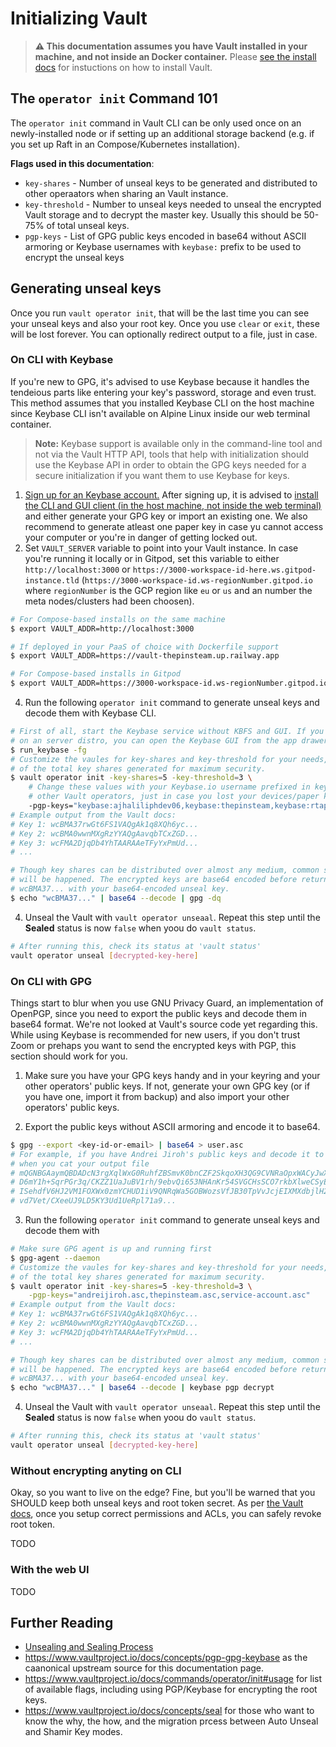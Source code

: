 # Initializing Vault

> **:warning: This documentation assumes you have Vault installed in your machine, and not inside an Docker container.** Please [see the install docs](https://vaultproject.io/docs/install) for instuctions on how to install Vault.

## The `operator init` Command 101

The `operator init` command in Vault CLI can be only used once on an newly-installed node or if setting up an additional storage backend (e.g. if you set up Raft in an Compose/Kubernetes installation).

**Flags used in this documentation**:

* `key-shares` - Number of unseal keys to be generated and distributed to other operaators when sharing an Vault instance.
* `key-threshold` - Number to unseal keys needed to unseal the encrypted Vault storage and to decrypt the master key. Usually this should be 50-75% of total unseal keys.
* `pgp-keys` - List of GPG public keys encoded in base64 without ASCII armoring or Keybase usernames with `keybase:` prefix to be used to encrypt the unseal keys

## Generating unseal keys

Once you run `vault operator init`, that will be the last time you can see your unseal keys and also your root key. Once you use `clear` or `exit`, these will be lost forever. You can optionally redirect output to a file, just in case.

### On CLI with Keybase

If you're new to GPG, it's advised to use Keybase because it handles the tendeious parts like entering your key's password, storage and even trust. This method assumes that you installed Keybase CLI on the host machine since Keybase CLI isn't available on Alpine Linux inside our web terminal container.

> **Note:** Keybase support is available only in the command-line tool and not via the Vault HTTP API, tools that help with initialization should use the Keybase API in order to obtain the GPG keys needed for a secure initialization if you want them to use Keybase for keys.

1. [Sign up for an Keybase account.](https://keybase.io) After signing up, it is advised to [install the CLI and GUI client (in the host machine, not inside the web terminal)](https://keybase.io/download) and either generate your GPG key or import an existing one. We also recommend to generate atleast one paper key in case yu cannot access your computer or you're in danger of getting locked out.
2. Set `VAULT_SERVER` variable to point into your Vault instance. In case you're running it locally or in Gitpod, set this variable to either `http://localhost:3000` or `https://3000-workspace-id-here.ws.gitpod-instance.tld` (`https://3000-workspace-id.ws-regionNumber.gitpod.io` where `regionNumber` is the GCP region like `eu` or `us` and an number the meta nodes/clusters had been choosen).

```sh
# For Compose-based installs on the same machine
$ export VAULT_ADDR=http://localhost:3000

# If deployed in your PaaS of choice with Dockerfile support
$ export VAULT_ADDR=https://vault-thepinsteam.up.railway.app

# For Compose-based installs in Gitpod
$ export VAULT_ADDR=https://3000-workspace-id.ws-regionNumber.gitpod.io
```

4. Run the following `operator init` command to generate unseal keys and decode them with Keybase CLI.

```sh
# First of all, start the Keybase service without KBFS and GUI. If you're on an desktop distro or installed an desktop environment
# on an server distro, you can open the Keybase GUI from the app drawer and it'll start Keybase service too.
$ run_keybase -fg
# Customize the vaules for key-shares and key-threshold for your needs, remember that the threshould should be atleast 50-75 percent
# of the total key shares generated for maximum security.
$ vault operator init -key-shares=5 -key-threshold=3 \
    # Change these values with your Keybase.io username prefixed in keybase: and possibly your
    # other Vault operators, just in case you lost your devices/paper keys
    -pgp-keys="keybase:ajhaliliphdev06,keybase:thepinsteam,keybase:rtappbot"
# Example output from the Vault docs:
# Key 1: wcBMA37rwGt6FS1VAQgAk1q8XQh6yc...
# Key 2: wcBMA0wwnMXgRzYYAQgAavqbTCxZGD...
# Key 3: wcFMA2DjqDb4YhTAARAAeTFyYxPmUd...
# ...

# Though key shares can be distributed over almost any medium, common sense and judgement are best advised to ensure no shitfuckery
# will be happened. The encrypted keys are base64 encoded before returning. The command below are from the Vault docs btw, so replace
# wcBMA37... with your base64-encoded unseal key.
$ echo "wcBMA37..." | base64 --decode | gpg -dq
```

4. Unseal the Vault with `vault operator unseaal`. Repeat this step until the **Sealed** status is now `false` when yoou do `vault status`.

```sh
# After running this, check its status at 'vault status'
vault operator unseal [decrypted-key-here]
```

### On CLI with GPG

Things start to blur when you use GNU Privacy Guard, an implementation of OpenPGP, since you need to export the public keys and decode them in base64 format. We're not looked at Vault's source code yet regarding this. While using Keybase is recommended for new users, if you don't trust Zoom or prehaps you want to send the encrypted keys with PGP, this section should work for you.

1. Make sure you have your GPG keys handy and in your keyring and your other operators' public keys. If not, generate your own GPG key (or if you have one, import it from backup) and also import your other operators' public keys.

2. Export the public keys without ASCII armoring and encode it to base64.

```sh
$ gpg --export <key-id-or-email> | base64 > user.asc
# For example, if you have Andrei Jiroh's public keys and decode it to base64, it looks like this
# when you cat your output file
# mQGNBGAaymQBDADcN3rgXqlWxG0RuhfZBSmvK0bnCZF2SkqoXH3QG9CVNRaOpxWACyJwXgjzZCHW
# D6mY1h+SqrPGr3q/CKZZ1UaJuBV1rh/9ebvQi653NHAnKr54SVGCHsSCO7rkbXlweCSyEaL2ZUKb
# ISehdfV6HJ2VM1FOXWx0zmYCHUD1iV9QNRqWa5GOBWozsVfJB30TpVvJcjEIXMXdbjlH2gTi/X8H
# vd7Vet/CXeeUJ9LD5KY3Ud1UeRpl71a9...
```

3. Run the following `operator init` command to generate unseal keys and decode them with

```sh
# Make sure GPG agent is up and running first
$ gpg-agent --daemon
# Customize the vaules for key-shares and key-threshold for your needs, remember that the threshould should be atleast 50-75 percent
# of the total key shares generated for maximum security.
$ vault operator init -key-shares=5 -key-threshold=3 \
    -pgp-keys="andreijiroh.asc,thepinsteam.asc,service-account.asc"
# Example output from the Vault docs:
# Key 1: wcBMA37rwGt6FS1VAQgAk1q8XQh6yc...
# Key 2: wcBMA0wwnMXgRzYYAQgAavqbTCxZGD...
# Key 3: wcFMA2DjqDb4YhTAARAAeTFyYxPmUd...
# ...

# Though key shares can be distributed over almost any medium, common sense and judgement are best advised to ensure no shitfuckery
# will be happened. The encrypted keys are base64 encoded before returning. The command below are from the Vault docs btw, so replace
# wcBMA37... with your base64-encoded unseal key.
$ echo "wcBMA37..." | base64 --decode | keybase pgp decrypt
```

4. Unseal the Vault with `vault operator unseaal`. Repeat this step until the **Sealed** status is now `false` when yoou do `vault status`.

```sh
# After running this, check its status at 'vault status'
vault operator unseal [decrypted-key-here]
```

### Without encrypting anyting on CLI

Okay, so you want to live on the edge? Fine, but you'll be warned that you SHOULD keep both unseal keys and root token secret. As per [the Vault docs](https://www.vaultproject.io/docs/concepts/tokens#root-tokens), once you setup correct permissions and ACLs, you can safely revoke root token.

TODO

### With the web UI

TODO

## Further Reading

* [Unsealing and Sealing Process](./unsealing-and-sealing.md)
* <https://www.vaultproject.io/docs/concepts/pgp-gpg-keybase> as the caanonical upstream source for this documentation page.
* <https://www.vaultproject.io/docs/commands/operator/init#usage> for list of available flags, including using PGP/Keybase for encrypting the root keys.
* <https://www.vaultproject.io/docs/concepts/seal> for those who want to know the why, the how, and the migration prcess between Auto Unseal and Shamir Key modes.
